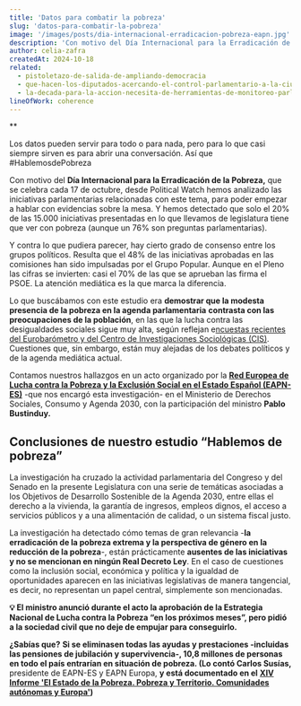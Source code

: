 ```yaml
---
title: 'Datos para combatir la pobreza'
slug: 'datos-para-combatir-la-pobreza'
image: '/images/posts/dia-internacional-erradicacion-pobreza-eapn.jpg'
description: 'Con motivo del Día Internacional para la Erradicación de la Pobreza, que se celebra cada 17 de octubre, desde Political Watch hemos analizado las iniciativas parlamentarias relacionadas con este tema, para poder empezar a hablar con evidencias sobre la mesa. Y hemos detectado que solo el 20% de las 15.000 iniciativas presentadas en lo que llevamos de legislatura tiene que ver con pobreza (aunque un 76% son preguntas parlamentarias).'
author: celia-zafra
createdAt: 2024-10-18
related:
  - pistoletazo-de-salida-de-ampliando-democracia
  - que-hacen-los-diputados-acercando-el-control-parlamentario-a-la-ciudadania
  - la-decada-para-la-accion-necesita-de-herramientas-de-monitoreo-parlamentario-novedades-en-parlamento-2030
lineOfWork: coherence
---
```



**

Los datos pueden servir para todo o para nada, pero para lo que casi siempre sirven es para abrir una conversación. Así que #HablemosdePobreza

Con motivo del **Día Internacional para la Erradicación de la Pobreza,** que se celebra cada 17 de octubre, desde Political Watch hemos analizado las iniciativas parlamentarias relacionadas con este tema, para poder empezar a hablar con evidencias sobre la mesa. Y hemos detectado que solo el 20% de las 15.000 iniciativas presentadas en lo que llevamos de legislatura tiene que ver con pobreza (aunque un 76% son preguntas parlamentarias).

Y contra lo que pudiera parecer, hay cierto grado de consenso entre los grupos políticos. Resulta que el 48% de las iniciativas aprobadas en las comisiones han sido impulsadas por el Grupo Popular. Aunque en el Pleno las cifras se invierten: casi el 70% de las que se aprueban las firma el PSOE. La atención mediática es la que marca la diferencia.

Lo que buscábamos con este estudio era **demostrar que la modesta presencia de la pobreza en la agenda parlamentaria** **contrasta con las preocupaciones de la población**, en las que la lucha contra las desigualdades sociales sigue muy alta, según reflejan e[ncuestas recientes del Eurobarómetro y del Centro de Investigaciones Sociológicas (CIS)](https://www.eapn.es/actualidad/1765/el-864-de-la-poblacion-espanola-esta-preocupada-por-la-existencia-de-desigualdades-sociales). Cuestiones que, sin embargo, están muy alejadas de los debates políticos y de la agenda mediática actual.

Contamos nuestros hallazgos en un acto organizado por la [**Red Europea de Lucha contra la Pobreza y la Exclusión Social en el Estado Español (EAPN-ES)**](https://www.eapn.es/index.php) -que nos encargó esta investigación- en el Ministerio de Derechos Sociales, Consumo y Agenda 2030, con la participación del ministro **Pablo Bustinduy.**

## Conclusiones de nuestro estudio “Hablemos de pobreza”

La investigación ha cruzado la actividad parlamentaria del Congreso y del Senado en la presente Legislatura con una serie de temáticas asociadas a los Objetivos de Desarrollo Sostenible de la Agenda 2030, entre ellas el derecho a la vivienda, la garantía de ingresos, empleos dignos, el acceso a servicios públicos y a una alimentación de calidad, o un sistema fiscal justo.

La investigación ha detectado cómo temas de gran relevancia -**la erradicación de la pobreza extrema y la perspectiva de género en la reducción de la pobreza**\-, están prácticamente **ausentes de las iniciativas y no se mencionan en ningún Real Decreto Ley**. En el caso de cuestiones como la inclusión social, económica y política y la igualdad de oportunidades aparecen en las iniciativas legislativas de manera tangencial, es decir, no representan un papel central, simplemente son mencionadas.

**💡 El ministro anunció durante el acto la aprobación de la Estrategia Nacional de Lucha contra la Pobreza “en los próximos meses”, pero pidió a la sociedad civil que no deje de empujar para conseguirlo.**

**¿Sabías que?** **Si se eliminasen todas las ayudas y prestaciones -incluidas las pensiones de jubilación y supervivencia-, 10,8 millones de personas en todo el país entrarían en situación de pobreza. (Lo contó Carlos Susías,** presidente de EAPN-ES y EAPN Europa, **y está documentado en el** [**XIV Informe 'El Estado de la Pobreza. Pobreza y Territorio. Comunidades autónomas y Europa'**](https://www.eapn.es/estadodepobreza/)**)**